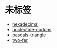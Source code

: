 # 未标签

- [hexadecimal](./hexadecimal/README.zh.md)
- [nucleotide-codons](./nucleotide-codons/README.zh.md)
- [pascals-triangle](./pascals-triangle/README.zh.md)
- [two-fer](./two-fer/README.zh.md)
